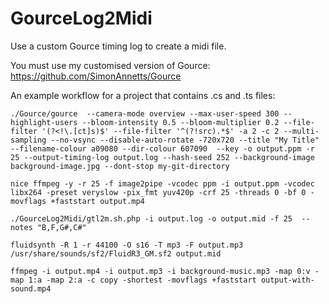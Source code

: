 # GourceLog2Midi
Use a custom Gource timing log to create a midi file.

You must use my customised version of Gource:
https://github.com/SimonAnnetts/Gource



An example workflow for a project that contains .cs and .ts files:

~~~
./Gource/gource  --camera-mode overview --max-user-speed 300 --highlight-users --bloom-intensity 0.5 --bloom-multiplier 0.2 --file-filter '(?<!\.[ct]s)$' --file-filter '^(?!src).*$' -a 2 -c 2 --multi-sampling --no-vsync --disable-auto-rotate -720x720 --title "My Title" --filename-colour a09080 --dir-colour 607090  --key -o output.ppm -r 25 --output-timing-log output.log --hash-seed 252 --background-image background-image.jpg --dont-stop my-git-directory

nice ffmpeg -y -r 25 -f image2pipe -vcodec ppm -i output.ppm -vcodec libx264 -preset veryslow -pix_fmt yuv420p -crf 25 -threads 0 -bf 0 -movflags +faststart output.mp4

./GourceLog2Midi/gtl2m.sh.php -i output.log -o output.mid -f 25  --notes "B,F,G#,C#"

fluidsynth -R 1 -r 44100 -O s16 -T mp3 -F output.mp3 /usr/share/sounds/sf2/FluidR3_GM.sf2 output.mid

ffmpeg -i output.mp4 -i output.mp3 -i background-music.mp3 -map 0:v -map 1:a -map 2:a -c copy -shortest -movflags +faststart output-with-sound.mp4

~~~


